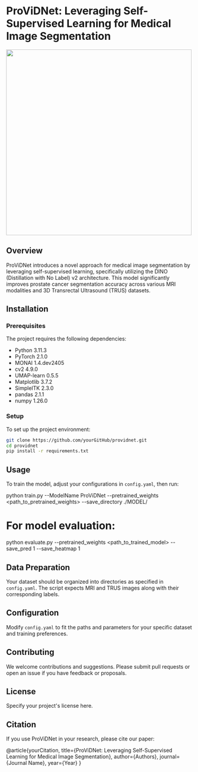 # ProViDNet: Leveraging Self-Supervised Learning for Medical Image Segmentation
<img src="./ProViDNet.png" width="500px"></img>


## Overview
ProViDNet introduces a novel approach for medical image segmentation by leveraging self-supervised learning, specifically utilizing the DINO (Distillation with No Label) v2 architecture. This model significantly improves prostate cancer segmentation accuracy across various MRI modalities and 3D Transrectal Ultrasound (TRUS) datasets.

## Installation

### Prerequisites

The project requires the following dependencies:
- Python 3.11.3
- PyTorch 2.1.0
- MONAI 1.4.dev2405
- cv2 4.9.0
- UMAP-learn 0.5.5
- Matplotlib 3.7.2
- SimpleITK 2.3.0
- pandas 2.1.1
- numpy 1.26.0

### Setup
To set up the project environment:

```bash
git clone https://github.com/yourGitHub/providnet.git
cd providnet
pip install -r requirements.txt
```



## Usage
To train the model, adjust your configurations in `config.yaml`, then run:

python train.py --ModelName ProViDNet --pretrained_weights <path_to_pretrained_weights> --save_directory ./MODEL/




# For model evaluation:
python evaluate.py --pretrained_weights <path_to_trained_model> --save_pred 1 --save_heatmap 1



## Data Preparation
Your dataset should be organized into directories as specified in `config.yaml`. The script expects MRI and TRUS images along with their corresponding labels.

## Configuration
Modify `config.yaml` to fit the paths and parameters for your specific dataset and training preferences.

## Contributing
We welcome contributions and suggestions. Please submit pull requests or open an issue if you have feedback or proposals.

## License
Specify your project's license here.

## Citation
If you use ProViDNet in your research, please cite our paper:


@article{yourCitation,
    title={ProViDNet: Leveraging Self-Supervised Learning for Medical Image Segmentation},
    author={Authors},
    journal={Journal Name},
    year={Year}
}
